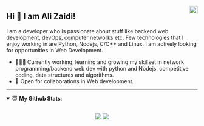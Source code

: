 <a href="https://www.linkedin.com/in/ali-zaidi-a3537b153/" target="_blank" rel="nofollow"><img align="right" alt="Ali's Linkdein" width="22px" src="https://cdn.jsdelivr.net/npm/simple-icons@v3/icons/linkedin.svg" /></a>

## Hi 👋 I am Ali Zaidi! 
I am a developer who is passionate about stuff like backend web development, devOps, computer networks etc. Few technologies that I enjoy working in are Python, Nodejs, C/C++ and Linux. I am actively looking for opportunities in Web Development.
- 👨🏽‍💻 Currently working, learning and growing my skillset in network programming/backend web dev with python and Nodejs, competitive coding, data structures and algorithms.
- 🤝 Open for collaborations in Web development.

---


<details open>
 <summary> 😇 <b>My Github Stats</b>: </summary>
<br>
<p align = "center">
  <img src = "https://github-readme-stats.vercel.app/api?username=Enigmage&show_icons=true&theme=tokyonight&line_height=27">
  <img src = "https://github-readme-stats.vercel.app/api/top-langs/?username=Enigmage&hide=css,html,mako&theme=tokyonight">
</p>

</details>



